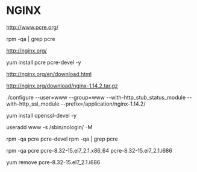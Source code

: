 # NGINX

http://www.pcre.org/

rpm -qa | grep pcre

http://nginx.org/

yum install pcre pcre-devel -y

http://nginx.org/en/download.html

http://nginx.org/download/nginx-1.14.2.tar.gz

 ./configure --user=www --group=www --with-http_stub_status_module --with-http_ssl_module --prefix=/application/nginx-1.14.2/
 
 yum install openssl-devel -y
 
 
 useradd www -s /sbin/nologin/ -M


rpm -qa pcre pcre-devel
rpm -qa | grep pcre

rpm -qa pcre
pcre-8.32-15.el7_2.1.x86_64
pcre-8.32-15.el7_2.1.i686

yum remove pcre-8.32-15.el7_2.1.i686



